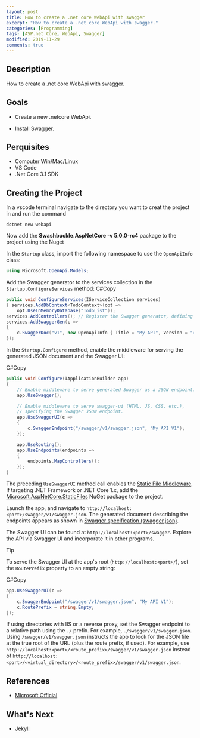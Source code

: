 ```yaml
---
layout: post
title: How to create a .net core WebApi with swagger
excerpt: "How to create a .net core WebApi with swagger."
categories: [Programming]
tags: [ASP.net Core, WebApi, Swagger]
modified: 2019-11-29
comments: true
---
```

## Description

How to create a .net core WebApi with swagger.

## Goals

* Create a new .netcore WebApi.

* Install Swagger.

## Perquisites

* Computer Win/Mac/Linux
* VS Code
* .Net Core 3.1 SDK

## Creating the Project

In a vscode terminal navigate to the directory you want to creat the project in and run the command

    dotnet new webapi

Now add the **Swashbuckle.AspNetCore -v  5.0.0-rc4** package to the project using the Nuget

In the  `Startup`  class, import the following namespace to use the  `OpenApiInfo`  class:


```csharp
using Microsoft.OpenApi.Models;

```

Add the Swagger generator to the services collection in the  `Startup.ConfigureServices`  method:
C#Copy

```csharp
public void ConfigureServices(IServiceCollection services)
{ services.AddDbContext<TodoContext>(opt =>
	opt.UseInMemoryDatabase("TodoList"));
services.AddControllers(); // Register the Swagger generator, defining 1 or more Swagger documents
services.AddSwaggerGen(c =>
{ 
	c.SwaggerDoc("v1", new OpenApiInfo { Title = "My API", Version = "v1" });
});
```

In the  `Startup.Configure`  method, enable the middleware for serving the generated JSON document and the Swagger UI:

C#Copy

```csharp
public void Configure(IApplicationBuilder app)
{
    // Enable middleware to serve generated Swagger as a JSON endpoint.
    app.UseSwagger();

    // Enable middleware to serve swagger-ui (HTML, JS, CSS, etc.),
    // specifying the Swagger JSON endpoint.
    app.UseSwaggerUI(c =>
    {
        c.SwaggerEndpoint("/swagger/v1/swagger.json", "My API V1");
    });

    app.UseRouting();
    app.UseEndpoints(endpoints =>
    {
        endpoints.MapControllers();
    });
}
```

The preceding  `UseSwaggerUI`  method call enables the  [Static File Middleware](https://docs.microsoft.com/en-us/aspnet/core/fundamentals/static-files?view=aspnetcore-3.0). If targeting .NET Framework or .NET Core 1.x, add the  [Microsoft.AspNetCore.StaticFiles](https://www.nuget.org/packages/Microsoft.AspNetCore.StaticFiles/)  NuGet package to the project.

Launch the app, and navigate to  `http://localhost:<port>/swagger/v1/swagger.json`. The generated document describing the endpoints appears as shown in  [Swagger specification (swagger.json)](https://docs.microsoft.com/en-us/aspnet/core/tutorials/web-api-help-pages-using-swagger?view=aspnetcore-3.0#swagger-specification-swaggerjson).

The Swagger UI can be found at  `http://localhost:<port>/swagger`. Explore the API via Swagger UI and incorporate it in other programs.

Tip

To serve the Swagger UI at the app's root (`http://localhost:<port>/`), set the  `RoutePrefix`  property to an empty string:

C#Copy

```csharp
app.UseSwaggerUI(c =>
{
    c.SwaggerEndpoint("/swagger/v1/swagger.json", "My API V1");
    c.RoutePrefix = string.Empty;
});
```

If using directories with IIS or a reverse proxy, set the Swagger endpoint to a relative path using the  `./`  prefix. For example,  `./swagger/v1/swagger.json`. Using  `/swagger/v1/swagger.json`  instructs the app to look for the JSON file at the true root of the URL (plus the route prefix, if used). For example, use  `http://localhost:<port>/<route_prefix>/swagger/v1/swagger.json`  instead of  `http://localhost:<port>/<virtual_directory>/<route_prefix>/swagger/v1/swagger.json`.

## References

*  [Microsoft Official](https://docs.microsoft.com/en-us/aspnet/core/tutorials/getting-started-with-swashbuckle?view=aspnetcore-3.0&tabs=visual-studio-code)

  

## What's Next

*  [Jekyll](https://jekyllrb.com/)